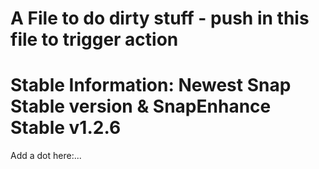 # A File to do dirty stuff - push in this file to trigger action
# Stable Information: Newest Snap Stable version & SnapEnhance Stable v1.2.6

Add a dot here:...
